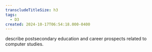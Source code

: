 ```yaml
---
transcludeTitleSize: h3
tags:
  - D3
created: 2024-10-17T06:54:18.000-0400
---
```

describe postsecondary education and career prospects related to computer studies.
